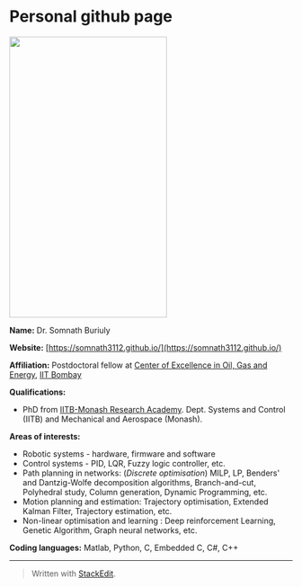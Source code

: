 

# Personal github page 

<img src="https://github.com/somnath3112/somnath3112.github.io/blob/master/images/profile.jpeg"  width="280" height="500">

**Name:** Dr. Somnath Buriuly 

**Website:** [https://somnath3112.github.io/](https://somnath3112.github.io/)

**Affiliation:** Postdoctoral fellow at [Center of Excellence in Oil, Gas and Energy](https://www.coeoge.iitb.ac.in), [IIT Bombay](https://www.iitb.ac.in)

**Qualifications:** 
- PhD from [IITB-Monash Research Academy](https://www.iitbmonash.org/). Dept. Systems and Control (IITB) and Mechanical and Aerospace (Monash).  

**Areas of interests:** 
 * Robotic systems - hardware, firmware and software 
 * Control systems - PID, LQR, Fuzzy logic controller, etc.  
 * Path planning in networks: (*Discrete optimisation*) MILP, LP, Benders' and Dantzig-Wolfe decomposition algorithms, Branch-and-cut, Polyhedral study, Column generation, Dynamic Programming, etc. 
 * Motion planning and estimation: Trajectory optimisation, Extended Kalman Filter, Trajectory estimation, etc. 
 * Non-linear optimisation and learning : Deep reinforcement Learning, Genetic Algorithm, Graph neural networks, etc.  

**Coding languages:** Matlab, Python, C, Embedded C, C#, C++ 



---
> Written with [StackEdit](https://stackedit.io/).
